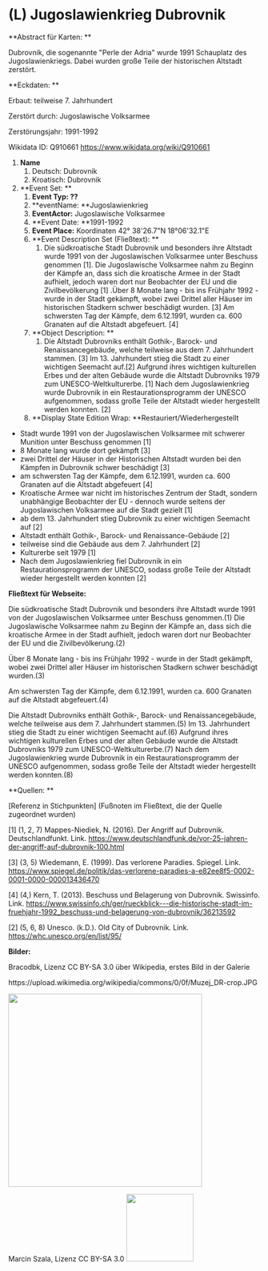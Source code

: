 # (L) Jugoslawienkrieg Dubrovnik

**Abstract für Karten: **

Dubrovnik, die sogenannte "Perle der Adria" wurde 1991 Schauplatz des Jugoslawienkriegs. Dabei wurden große Teile der historischen Altstadt zerstört. 

**Eckdaten: **

Erbaut: teilweise 7. Jahrhundert

Zerstört durch: Jugoslawische Volksarmee

Zerstörungsjahr: 1991-1992

Wikidata ID: Q910661 <https://www.wikidata.org/wiki/Q910661> 

1. **Name**
   1. Deutsch: Dubrovnik
   2. Kroatisch: Dubrovnik
2. **Event Set: **
   1. **Event Typ: ??**
   2. **eventName: **Jugoslawienkrieg
   3. **EventActor:** Jugoslawische Volksarmee
   4. **Event Date: **1991-1992
   5. **Event Place:** Koordinaten 42° 38'26.7"N 18°06'32.1"E  
   6. **Event Description Set (Fließtext): **
      1. Die südkroatische Stadt Dubrovnik und besonders ihre Altstadt wurde 1991 von der Jugoslawischen Volksarmee unter Beschuss genommen \[1]. Die Jugoslawische Volksarmee nahm zu Beginn der Kämpfe an, dass sich die kroatische Armee in der Stadt aufhielt, jedoch waren dort nur Beobachter der EU und die Zivilbevölkerung \[1] .Über 8 Monate lang - bis ins Frühjahr 1992 - wurde in der Stadt gekämpft, wobei zwei Drittel aller Häuser im historischen Stadkern schwer beschädigt wurden. \[3] Am schwersten Tag der Kämpfe, dem 6.12.1991, wurden ca. 600 Granaten auf die Altstadt abgefeuert. \[4]
   7. **Object Description: **
      1. Die Altstadt Dubrovniks enthält Gothik-, Barock- und Renaissancegebäude, welche teilweise aus dem 7. Jahrhundert stammen. \[3] Im 13. Jahrhundert stieg die Stadt zu einer wichtigen Seemacht auf.\[2] Aufgrund ihres wichtigen kulturellen Erbes und der alten Gebäude wurde die Altstadt Dubrovniks 1979 zum UNESCO-Weltkulturerbe. \[1] Nach dem Jugoslawienkrieg wurde Dubrovnik in ein Restaurationsprogramm der UNESCO aufgenommen, sodass große Teile der Altstadt wieder hergestellt werden konnten. \[2]
   8. **Display State Edition Wrap: **Restauriert/Wiederhergestellt



* Stadt wurde 1991 von der Jugoslawischen Volksarmee mit schwerer Munition unter Beschuss genommen \[1]
* 8 Monate lang wurde dort gekämpft \[3]
* zwei Drittel der Häuser in der Historischen Altstadt wurden bei den Kämpfen in Dubrovnik schwer beschädigt \[3]
* am schwersten Tag der Kämpfe, dem 6.12.1991, wurden ca. 600 Granaten auf die Altstadt abgefeuert \[4]
* Kroatische Armee war nicht im historisches Zentrum der Stadt, sondern unabhängige Beobachter der EU - dennoch wurde seitens der Jugoslawischen Volksarmee auf die Stadt gezielt \[1]
* ab dem 13. Jahrhundert stieg Dubrovnik zu einer wichtigen Seemacht auf \[2]
* Altstadt enthält Gothik-, Barock- und Renaissance-Gebäude \[2]
* teilweise sind die Gebäude aus dem 7. Jahrhundert \[2]
* Kulturerbe seit 1979 \[1]
* Nach dem Jugoslawienkrieg fiel Dubrovnik in ein Restaurationsprogramm der UNESCO, sodass große Teile der Altstadt wieder hergestellt werden konnten \[2]



**Fließtext für Webseite:**

Die südkroatische Stadt Dubrovnik und besonders ihre Altstadt wurde 1991 von der Jugoslawischen Volksarmee unter Beschuss genommen.(1) Die Jugoslawische Volksarmee nahm zu Beginn der Kämpfe an, dass sich die kroatische Armee in der Stadt aufhielt, jedoch waren dort nur Beobachter der EU und die Zivilbevölkerung.(2)

Über 8 Monate lang - bis ins Frühjahr 1992 - wurde in der Stadt gekämpft, wobei zwei Drittel aller Häuser im historischen Stadkern schwer beschädigt wurden.(3)

Am schwersten Tag der Kämpfe, dem 6.12.1991, wurden ca. 600 Granaten auf die Altstadt abgefeuert.(4)

Die Altstadt Dubrovniks enthält Gothik-, Barock- und Renaissancegebäude, welche teilweise aus dem 7. Jahrhundert stammen.(5) Im 13. Jahrhundert stieg die Stadt zu einer wichtigen Seemacht auf.(6) Aufgrund ihres wichtigen kulturellen Erbes und der alten Gebäude wurde die Altstadt Dubrovniks 1979 zum UNESCO-Weltkulturerbe.(7) Nach dem Jugoslawienkrieg wurde Dubrovnik in ein Restaurationsprogramm der UNESCO aufgenommen, sodass große Teile der Altstadt wieder hergestellt werden konnten.(8)



**Quellen: **

\[Referenz in Stichpunkten] (Fußnoten im Fließtext, die der Quelle zugeordnet wurden)

\[1] (1, 2, 7) Mappes-Niediek, N. (2016). Der Angriff auf Dubrovnik. Deutschlandfunkt. Link. <https://www.deutschlandfunk.de/vor-25-jahren-der-angriff-auf-dubrovnik-100.html> 

\[3] (3, 5) Wiedemann, E. (1999). Das verlorene Paradies. Spiegel. Link. <https://www.spiegel.de/politik/das-verlorene-paradies-a-e82ee8f5-0002-0001-0000-000013436470> 

\[4]  (4,) Kern, T. (2013). Beschuss und Belagerung von Dubrovnik. Swissinfo. Link. <https://www.swissinfo.ch/ger/rueckblick---die-historische-stadt-im-fruehjahr-1992_beschuss-und-belagerung-von-dubrovnik/36213592> 

\[2] (5, 6, 8) Unesco. (k.D.). Old City of Dubrovnik. Link. <https://whc.unesco.org/en/list/95/> 

**Bilder:**

Bracodbk, Lizenz CC BY-SA 3.0 über Wikipedia, erstes Bild in der Galerie 

https\://upload.wikimedia.org/wikipedia/commons/0/0f/Muzej_DR-crop.JPG

<img src="https://upload.wikimedia.org/wikipedia/commons/thumb/0/0f/Muzej_DR-crop.JPG/1280px-Muzej_DR-crop.JPG" width="386.5" height="null" />

Marcin Szala, Lizenz CC BY-SA 3.0 <img src="https://upload.wikimedia.org/wikipedia/commons/thumb/2/2b/Hotel_Grand_-_destroyed_hotel_in_Kupari%2C_Croatia.JPG/800px-Hotel_Grand_-_destroyed_hotel_in_Kupari%2C_Croatia.JPG" width="134.5" />


